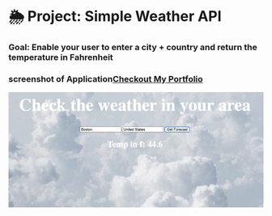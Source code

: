 # 🌦 Project: Simple Weather API

### Goal: Enable your user to enter a city + country and return the temperature in Fahrenheit

### screenshot of Application[Checkout My Portfolio](https://www.tamikasterlin.com)

![Application Screenshot](screenshotCloud.png)

